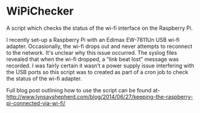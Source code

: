 WiPiChecker
==========

A script which checks the status of the wi-fi interface on the Raspberry Pi.

I recently set-up a Raspberry Pi with an Edimax EW-7811Un USB wi-fi adapter.  Occasionally, the wi-fi drops out and never attempts to reconnect to the network.  It's unclear why this issue occurred.  The syslog files revealed that when the wi-fi dropped, a “link beat lost” message was recorded. I was fairly certain it wasn’t a power supply issue interfering with the USB ports so this script was to created as part of a cron job to check the status of the wi-fi adapter.

Full blog post outlining how to use the script can be found at- http://www.lynsayshepherd.com/blog/2014/06/27/keeping-the-raspberry-pi-connected-via-wi-fi/
